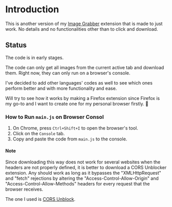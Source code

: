 # Introduction

This is another version of my [Image Grabber](https://github.com/Huzbi-crypto/Huzbi-ImgGrabber) extension that is made to just work. No details and no functionalities other than to click and download.

## Status

The code is in early stages.

The code can only get all images from the current active tab and download them. Right now, they can only run on a browser's console.

I've decided to add other languages' codes as well to see which ones perform better and with more functionality and ease.

Will try to see how it works by making a Firefox extension since Firefox is my go-to and I want to create one for my personal browser firstly. 🥸

### How to Run `main.js` on Browser Consol

1. On Chrome, press `Ctrl+Shift+I` to open the browser's tool.
2. Click on the `Console` tab.
3. Copy and paste the code from `main.js` to the console.

#### Note

Since downloading this way does not work for several websites when the headers are not properly defined, it is better to download a CORS Unblocker extension. Any should work as long as it bypasses the "XMLHttpRequest" and "fetch" rejections by altering the "Access-Control-Allow-Origin" and "Access-Control-Allow-Methods" headers for every request that the browser receives.

The one I used is [CORS Unblock](https://webextension.org/listing/access-control.html).
